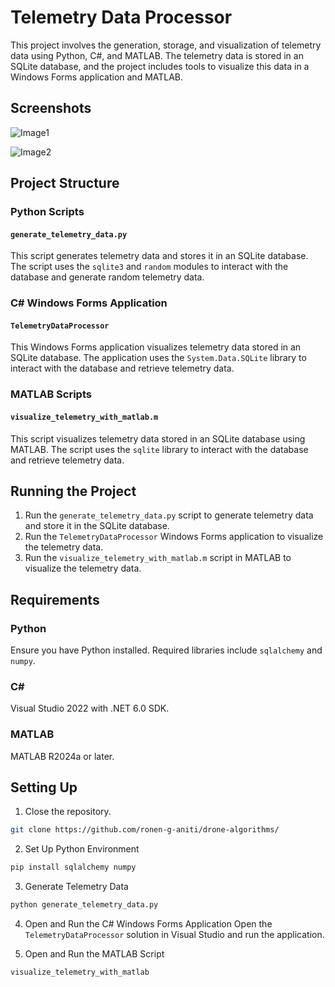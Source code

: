 # Telemetry Data Processor
This project involves the generation, storage, and visualization of telemetry data using Python, C#, and MATLAB. The telemetry data is stored in an SQLite database, and the project includes tools to visualize this data in a Windows Forms application and MATLAB.

## Screenshots

![Image1](matlab_screenshot)

![Image2](cs_screenshot)




## Project Structure

### Python Scripts

#### `generate_telemetry_data.py`
This script generates telemetry data and stores it in an SQLite database. The script uses the `sqlite3` and `random` modules to interact with the database and generate random telemetry data.



### C# Windows Forms Application

#### `TelemetryDataProcessor`
This Windows Forms application visualizes telemetry data stored in an SQLite database. The application uses the `System.Data.SQLite` library to interact with the database and retrieve telemetry data.

### MATLAB Scripts

#### `visualize_telemetry_with_matlab.m`
This script visualizes telemetry data stored in an SQLite database using MATLAB. The script uses the `sqlite` library to interact with the database and retrieve telemetry data.

## Running the Project

1. Run the `generate_telemetry_data.py` script to generate telemetry data and store it in the SQLite database.
1. Run the `TelemetryDataProcessor` Windows Forms application to visualize the telemetry data.
1. Run the `visualize_telemetry_with_matlab.m` script in MATLAB to visualize the telemetry data.

## Requirements

### Python
Ensure you have Python installed. Required libraries include `sqlalchemy` and `numpy`.

### C#
Visual Studio 2022 with .NET 6.0 SDK.

### MATLAB
MATLAB R2024a or later.

## Setting Up
1. Close the repository.

```bash
git clone https://github.com/ronen-g-aniti/drone-algorithms/
```

2. Set Up Python Environment

```bash
pip install sqlalchemy numpy
```

3. Generate Telemetry Data

```bash
python generate_telemetry_data.py
```

4. Open and Run the C# Windows Forms Application
Open the `TelemetryDataProcessor` solution in Visual Studio and run the application.

5. Open and Run the MATLAB Script

```bash
visualize_telemetry_with_matlab
```